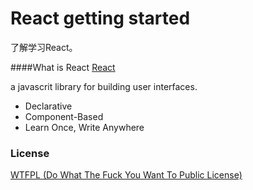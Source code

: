 # React getting started
了解学习React。

####What is React
[React](https://facebook.github.io/react/)

a javascrit library for building user interfaces.
 
* Declarative
* Component-Based
* Learn Once, Write Anywhere

### License
[WTFPL (Do What The Fuck You Want To Public License)](http://www.wtfpl.net)